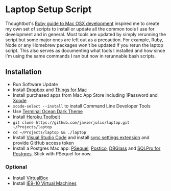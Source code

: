# Laptop Setup Script

Thoughtbot's [Ruby guide to Mac OSX development](http://robots.thoughtbot.com/post/8700977975/2011-rubyists-guide-to-a-mac-os-x-development) inspired me to create my own set of scripts to install or update all the common tools I use for development and in general. Most tools are updated by simply rerunning the script but some major ones are left out as a precaution. For example, Ruby, Node or any Homebrew packages won't be updated if you rerun the laptop script. This also serves as documenting what tools I installed and how since I'm using the same commands I ran but now in rerunnable bash scripts.

## Installation

 * Run Software Update
 * Install [Dropbox](https://www.dropbox.com/) and [Things for Mac](http://culturedcode.com/things/)
 * Install purchased apps from Mac App Store including 1Password and [Xcode](http://itunes.apple.com/us/app/xcode/id497799835?mt=12)
 * `xcode-select --install` to install Command Line Developer Tools
 * Use [Terminal Ocean Dark Theme](https://github.com/mdo/ocean-terminal)
 * Install [Heroku Toolbelt](https://toolbelt.heroku.com/)
 * `git clone https://github.com/javierjulio/laptop.git ~/Projects/laptop`
 * `cd ~/Projects/laptop && ./laptop`
 * Install [Visual Studio Code](https://code.visualstudio.com/) and install [sync settings extension](https://marketplace.visualstudio.com/items?itemName=Shan.code-settings-sync) and provide GitHub access token
 * Install a Postgres Mac app: [PSequel](http://www.psequel.com), [Postico](https://eggerapps.at/postico/), [DBGlass](http://dbglass.web-pal.com) and [SQLPro for Postgres](http://macpostgresclient.com). Stick with PSequel for now.

### Optional

 * Install [VirtualBox](https://www.virtualbox.org/wiki/Downloads)
 * Install [IE9-10 Virtual Machines](https://github.com/xdissent/ievms)
